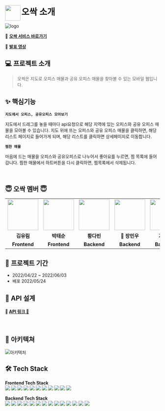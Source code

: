 # <img src="https://avatars.githubusercontent.com/u/104211703?s=200&v=4" align=left width=50 >오싹 소개

![logo](https://velog.velcdn.com/images/ryurim0109/post/617aad8d-f4d4-45a9-9efc-eb23f73b55de/image.jpg
)
<br>

👻 **[오싹 서비스 바로가기](https://ossack.shop/)**

🎤 **[발표 영상](https://www.youtube.com/watch?v=gWXdf7JTL4U)**
<br>

## 💻 프로젝트 소개
> 오싹은 지도로 오피스 매물과 공유 오피스 매물을 찾아볼 수 있는 모바일 웹입니다.

## ✨ 핵심기능

 **`지도에서 오피스, 공유오피스 모아보기`** 
 
 지도에서 드레그를 놓을 때마다 api요청으로 해당 지역에 있는 오피스와 공유 오피스 매물을
 모아볼 수 있습니다. 지도 위에 뜨는 오피스와 공유 오피스 매물을 클릭하면, 해당 리스트 페이지로 들어가게 되며, 해당 리스트를 클릭하면 상세페이지로 이동합니다.
 
 **`찜한 매물`** 
 
 마음에 드는 매물을 오피스와 공유오피스로 나누어서 좋아요를 누르면,
 찜 목록에 들어갑니다. 찜한 매물에서 하트버튼을 다시 클릭하면, 찜목록에서 삭제됩니다.
 
 
 <br />
 
## 😇‍ 오싹 멤버 😇‍

<table>
  <tr>
    <td align="center"><a href="https://github.com/ryurim0109"><img src="https://avatars.githubusercontent.com/u/96809979?v=4" width="100px" /></a></td>
    <td align="center"><a href="https://github.com/devkevinsoon"><img src="https://avatars.githubusercontent.com/u/83892403?v=4" width="100px" /></a></td>
     <td align="center"><a href="https://github.com/chIorophyII"><img src="https://avatars.githubusercontent.com/u/73023890?v=4" width="100px" /></a></td>
    <td align="center"><a href="https://github.com/Littlecold4"><img src="https://avatars.githubusercontent.com/u/72268423?v=4" width="100px" /></a></td>
    <td align="center"><a href="https://github.com/sumye"><img src="https://avatars.githubusercontent.com/u/101075913?v=4" width="100px" /></a></td>
    <td align="center"><img src="https://velog.velcdn.com/images/ryurim0109/post/07d4fbd4-ef9f-47f2-adba-76a7be2403cf/image.jpg" width="100px" /></td>
    <td align="center"><img src="https://velog.velcdn.com/images/ryurim0109/post/07d4fbd4-ef9f-47f2-adba-76a7be2403cf/image.jpg" width="100px" /></td>
   
  </tr>
  <tr>
    <td align="center"><b>김유림</b></td>
    <td align="center"><b>박태순</b></td>
    <td align="center"><b>황다빈</b></td>
    <td align="center"><b>🔰 장민우</b></td>
    <td align="center"><b>지수민</b></td>
    <td align="center"><b>안지혜</b></td>
    <td align="center"><b>최지영</b></td>
    
  </tr>
  <tr>
    <td align="center"><b>Frontend </b></td>
    <td align="center"><b>Frontend </b></td>
    <td align="center"><b>Backend </b></td>
    <td align="center"><b>Backend </b></td>
    <td align="center"><b>Backend </b></td>
    <td align="center"><b>Designer </b></td>
    <td align="center"><b>Designer </b></td>
   
  </tr>
</table>


## 📆 프로젝트 기간 <br>

- 2022/04/22 ~ 2022/06/03
- 배포 2022/05/24


## 🔨 API 설계   

#### 🔗 [API 링크 🤩](https://www.notion.so/d7892f8b434740a1aa791d872c2df751?v=f18dbad1dfb245d38c09345223cd321c) 

<br />

## 📜 아키텍쳐

![아키텍처](https://velog.velcdn.com/images/ryurim0109/post/94c8fd2f-7ea2-44da-b425-fac874853c5c/image.jpg)
## 🛠 Tech Stack
**Frontend Tech Stack**  
<img src="https://img.shields.io/badge/react-1496FF?style=flat&logo=react&logoColor=white">
<img src="https://img.shields.io/badge/axios-yellow?style=flat&logo=axios&logoColor=white">
<img src="https://img.shields.io/badge/redux-764ABC?style=flat&logo=redux&logoColor=EF2D5E">
<img src="https://img.shields.io/badge/immer-106ece?style=flat&logo=immer&logoColor=immer">
<img src="https://img.shields.io/badge/styledcomponents-DB7093?style=flat&logo=styledcomponents&logoColor=white">
<img src='https://img.shields.io/badge/yarn-v1.22.17-yellow?logo=yarn'/>
  <img src='https://img.shields.io/badge/AWS-Amazon AWS-yellow?logo=Amazon AWS'/>
   <img src='https://img.shields.io/badge/Amazon S3-569A31?logo=Amazon S3&logoColor=white'/>
  <img src='https://img.shields.io/badge/CLOUDFRONT-1261FE?logo=cloudfront'/>
  <img src="https://img.shields.io/badge/GreenSock-88ce02?style=flat&logo=GreenSock&logoColor=ffffff">
  <img src="https://img.shields.io/badge/GitHub Actions-2088FF??style=flat&logo=GitHub Actions&logoColor=white"> 


**Backend Tech Stack**  
<img src="https://img.shields.io/badge/JAVA-007396?style=flat&logo=java&logoColor=white">
<img src="https://img.shields.io/badge/Spring-6DB33F?style=flat&logo=Spring&logoColor=white"> 
<img src="https://img.shields.io/badge/Springboot-6DB33F?style=flat&logo=Springboot&logoColor=white">
<img src="https://img.shields.io/badge/gradle-02303A?style=flat&logo=gradle&logoColor=white">
<img src="https://img.shields.io/badge/MySQL-4479A1??style=flat&logo=MySQL&logoColor=white">
<img src="https://img.shields.io/badge/AWS-%23FF9900.svg?style=flat&logo=AmazonAWS&logoColor=white"> 
<img src="https://img.shields.io/badge/Amazon S3-569A31?style=flat&logo=Amazon S3&logoColor=white">
<img src="https://img.shields.io/badge/GitHub Actions-2088FF??style=flat&logo=GitHub Actions&logoColor=white"> 
<img src="https://img.shields.io/badge/AWS CodeDeploy-6DB33F??style=flat&logo=AWS Codedeploy&logoColor=white">
<img src="https://img.shields.io/badge/JUnit5-25A162?style=flat&logo=JUnit5&logoColor=white">
<img src="https://img.shields.io/badge/Apache JMeter-D22128?style=flat&logo=Apache JMeter&logoColor=white">
<img src="https://img.shields.io/badge/NGINX-009639?style=flat&logo=NGINX&logoColor=white">
<img src="https://img.shields.io/badge/spring security-6DB33F?style=flat&logo=spring security&logoColor=white">
<img src="https://img.shields.io/badge/Linux-FCC624?style=flat&logo=linux&logoColor=black">
